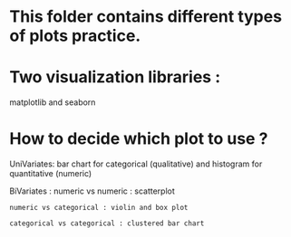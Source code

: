 # This folder contains different types of plots practice. 
# Two visualization libraries :
  matplotlib  and seaborn 
# How to decide which plot to use ?
UniVariates:
    bar chart for categorical (qualitative) and histogram for quantitative (numeric)

BiVariates :
    numeric vs numeric : scatterplot

    numeric vs categorical : violin and box plot

    categorical vs categorical : clustered bar chart 


